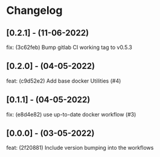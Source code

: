 # Changelog

## [0.2.1] - (11-06-2022)
fix: (3c62feb) Bump gitlab CI working tag to v0.5.3

## [0.2.0] - (04-05-2022)
feat: (c9d52e2) Add base docker Utilities (#4)

## [0.1.1] - (04-05-2022)
fix: (e8d4e82) use up-to-date docker workflow (#3)

## [0.0.0] - (03-05-2022)
feat: (2f20881) Include version bumping into the workflows

